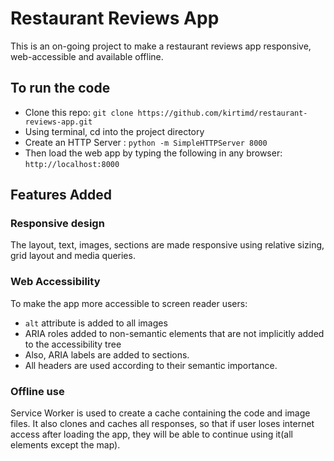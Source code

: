 
# Restaurant Reviews App

This is an on-going project to make a restaurant reviews app responsive, web-accessible and available offline.

## To run the code
* Clone this repo:
  `git clone https://github.com/kirtimd/restaurant-reviews-app.git`
* Using terminal, cd into the project directory
* Create an HTTP Server :
  `python -m SimpleHTTPServer 8000`
* Then load the web app by typing the following in any browser:
  `http://localhost:8000`

## Features Added
### Responsive design
  The layout, text, images, sections are made responsive using relative sizing, grid layout and media queries.

### Web Accessibility
  To make the app more accessible to screen reader users:
* `alt` attribute is added to all images
* ARIA roles added to non-semantic elements that are not implicitly added to the accessibility tree
* Also, ARIA labels are added to sections.
* All headers are used according to their semantic importance.

### Offline use
 Service Worker is used to create a cache containing the code and image files. It also clones and caches all responses, so that if user loses internet access after loading the app, they will be able to continue using it(all elements except the map).
